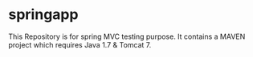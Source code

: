 # springapp

This Repository is for spring MVC testing purpose. It contains a MAVEN project which requires Java 1.7 & Tomcat 7.
